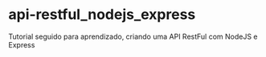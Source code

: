 # api-restful_nodejs_express
Tutorial seguido para aprendizado, criando uma API RestFul com NodeJS e Express
